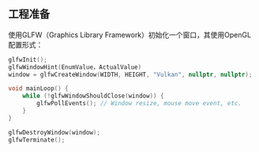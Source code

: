 ## 工程准备

使用GLFW（Graphics Library Framework）初始化一个窗口，其使用OpenGL配置形式：

```c++
glfwInit();
glfwWindowHint(EnumValue，ActualValue)
window = glfwCreateWindow(WIDTH, HEIGHT, "Vulkan", nullptr, nullptr);

void mainLoop() {
    while (!glfwWindowShouldClose(window)) {
        glfwPollEvents(); // Window resize, mouse move event, etc.
    }
}

glfwDestroyWindow(window);
glfwTerminate();
```


